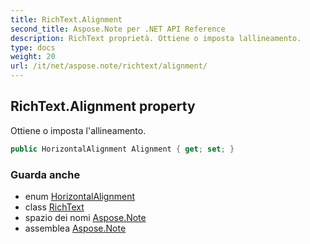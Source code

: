 ```yaml
---
title: RichText.Alignment
second_title: Aspose.Note per .NET API Reference
description: RichText proprietà. Ottiene o imposta lallineamento.
type: docs
weight: 20
url: /it/net/aspose.note/richtext/alignment/
---
```

## RichText.Alignment property

Ottiene o imposta l'allineamento.

```csharp
public HorizontalAlignment Alignment { get; set; }
```

### Guarda anche

* enum [HorizontalAlignment](../../horizontalalignment/)
* class [RichText](../)
* spazio dei nomi [Aspose.Note](../../richtext/)
* assemblea [Aspose.Note](../../../)


